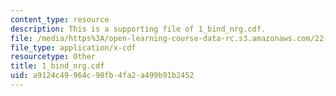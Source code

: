 ```yaml
---
content_type: resource
description: This is a supporting file of 1_bind_nrg.cdf.
file: /media/https%3A/open-learning-course-data-rc.s3.amazonaws.com/22-02-introduction-to-applied-nuclear-physics-spring-2012/a9124c49964c90fb4fa2a499b91b2452_1_bind_nrg.cdf
file_type: application/x-cdf
resourcetype: Other
title: 1_bind_nrg.cdf
uid: a9124c49-964c-90fb-4fa2-a499b91b2452
---
```

